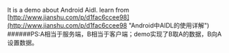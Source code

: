 It is a demo about Android Aidl.
learn from [http://www.jianshu.com/p/d1fac6ccee98](http://www.jianshu.com/p/d1fac6ccee98 "Android中AIDL的使用详解")
######PS:A相当于服务端，B相当于客户端；demo实现了B取A的数据，B向A设置数据。
